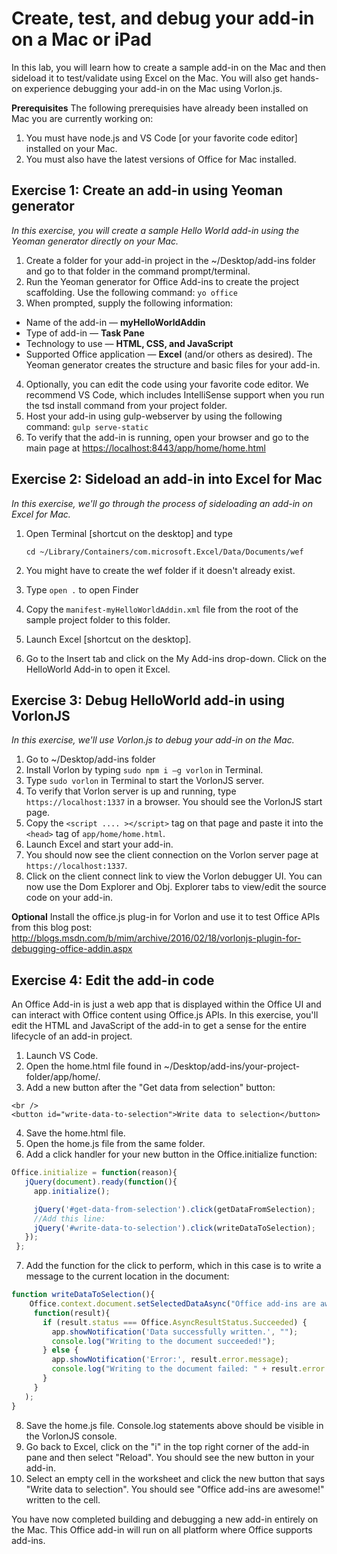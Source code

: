# Create, test, and debug your add-in on a Mac or iPad
In this lab, you will learn how to create a sample add-in on the Mac and then sideload it to test/validate using Excel on the Mac. You will also get hands-on experience debugging your add-in on the Mac using Vorlon.js.

**Prerequisites**
The following prerequisies have already been installed on Mac you are currently working on:
1. You must have node.js and VS Code [or your favorite code editor] installed on your Mac.
2. You must also have the latest versions of Office for Mac installed.

## Exercise 1: Create an add-in using Yeoman generator
*In this exercise, you will create a sample Hello World add-in using the Yeoman generator directly on your Mac.*

1. Create a folder for your add-in project in the ~/Desktop/add-ins folder and go to that folder in the command prompt/terminal. 
2. Run the Yeoman generator for Office Add-ins to create the project scaffolding. Use the following command: `yo office`
3. When prompted, supply the following information:
  * Name of the add-in — **myHelloWorldAddin**
  * Type of add-in — **Task Pane**
  * Technology to use — **HTML, CSS, and JavaScript**
  * Supported Office application — **Excel** (and/or others as desired). The Yeoman generator creates the structure and basic files for your add-in.
4. Optionally, you can edit the code using your favorite code editor. We recommend VS Code, which includes IntelliSense support when you run the tsd install command from your project folder.
5. Host your add-in using gulp-webserver by using the following command: `gulp serve-static`
6. To verify that the add-in is running, open your browser and go to the main page at [https://localhost:8443/app/home/home.html](https://localhost:8443/app/home/home.html)

## Exercise 2: Sideload an add-in into Excel for Mac
*In this exercise, we'll go through the process of sideloading an add-in on Excel for Mac.*

1. Open Terminal [shortcut on the desktop] and type

    `cd ~/Library/Containers/com.microsoft.Excel/Data/Documents/wef`

2. You might have to create the wef folder if it doesn't already exist.
3. Type `open .` to open Finder
4. Copy the `manifest-myHelloWorldAddin.xml` file from the root of the sample project folder to this folder.
5. Launch Excel [shortcut on the desktop].
6. Go to the Insert tab and click on the My Add-ins drop-down. Click on the HelloWorld Add-in to open it Excel.

## Exercise 3: Debug HelloWorld add-in using VorlonJS
*In this exercise, we'll use Vorlon.js to debug your add-in on the Mac.*

1. Go to ~/Desktop/add-ins folder
2. Install Vorlon by typing `sudo npm i –g vorlon` in Terminal.
2. Type `sudo vorlon` in Terminal to start the VorlonJS server.
3. To verify that Vorlon server is up and running, type `https://localhost:1337` in a browser. You should see the VorlonJS start page.
4. Copy the `<script .... ></script>` tag on that page and paste it into the `<head>` tag of `app/home/home.html`. 
5. Launch Excel and start your add-in.
6. You should now see the client connection on the Vorlon server page at `https://localhost:1337`.
7. Click on the client connect link to view the Vorlon debugger UI. You can now use the Dom Explorer and Obj. Explorer tabs to view/edit the source code on your add-in.

**Optional**
Install the office.js plug-in for Vorlon and use it to test Office APIs from this blog post: http://blogs.msdn.com/b/mim/archive/2016/02/18/vorlonjs-plugin-for-debugging-office-addin.aspx

## Exercise 4: Edit the add-in code

An Office Add-in is just a web app that is displayed within the Office UI and can interact with Office content using Office.js APIs. In this exercise, you'll edit the HTML and JavaScript of the add-in to get a sense for the entire lifecycle of an add-in project.

1. Launch VS Code.
2. Open the home.html file found in ~/Desktop/add-ins/your-project-folder/app/home/. 
3. Add a new button after the "Get data from selection" button:

 ```
 <br />
 <button id="write-data-to-selection">Write data to selection</button>
 ```
4. Save the home.html file.
5. Open the home.js file from the same folder.
6. Add a click handler for your new button in the Office.initialize function:

 ```javascript
 Office.initialize = function(reason){
    jQuery(document).ready(function(){
      app.initialize();

      jQuery('#get-data-from-selection').click(getDataFromSelection);
      //Add this line:
      jQuery('#write-data-to-selection').click(writeDataToSelection);
    });
  };
 ```
7. Add the function for the click to perform, which in this case is to write a message to the current location in the document:

 ```javascript
 function writeDataToSelection(){
     Office.context.document.setSelectedDataAsync("Office add-ins are awesome!",
      function(result){
        if (result.status === Office.AsyncResultStatus.Succeeded) {
          app.showNotification('Data successfully written.', "");
          console.log("Writing to the document succeeded!");
        } else {
          app.showNotification('Error:', result.error.message);
          console.log("Writing to the document failed: " + result.error.message);
        }
      }
    );
 }
 ```
8. Save the home.js file. Console.log statements above should be visible in the VorlonJS console.
9. Go back to Excel, click on the "i" in the top right corner of the add-in pane and then select "Reload". You should see the new button in your add-in.
10. Select an empty cell in the worksheet and click the new button that says "Write data to selection". You should see "Office add-ins are awesome!" written to the cell.
 

You have now completed building and debugging a new add-in entirely on the Mac. This Office add-in will run on all platform where Office supports add-ins.

